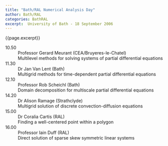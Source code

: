 ```yaml
---
title: "Bath/RAL Numerical Analysis Day"
author: Bath/RAL
categories: BathRAL
excerpt:  University of Bath - 18 September 2006 
---
```

{{page.excerpt}}

<!-- 
#<div id="2006"><section class="right-content"><span><h3>Bath/RAL #Numerical Analysis Day 2006</h3>
#<div></div>
#<p>Monday 18th September 2006 Bath</p> -->

<dl class="bib-list"><div id="bibdiv"><dt>10.50</dt>
<dd><div>Professor Gerard Meurant (CEA/Bruyeres-le-Chatel)</div>
<div>Multilevel methods for solving systems of partial differential equations</div>

</dd>
<dt>11.30</dt>
<dd><div>Dr Jan Van Lent (Bath)</div>
<div>Multigrid methods for time-dependent partial differential equations</div>

</dd>
<dt>12.10</dt>
<dd><div>Professor Rob Scheichl (Bath)</div>
<div>Domain decomposition for multiscale partial differential equations</div>

</dd>
<dt>14.20</dt>
<dd><div>Dr Alison Ramage (Strathclyde)</div>
<div>Multigrid solution of discrete convection-diffusion equations</div>

</dd>
<dt>15.00</dt>
<dd><div>Dr Coralia Cartis (RAL)</div>
<div>Finding a well-centered point within a polygon</div>

</dd>
<dt>16.00</dt>
<dd><div>Professor Iain Duff (RAL)</div>
<div>Direct solution of sparse skew symmetric linear systems</div>

</dd>
</div>
</dl>

